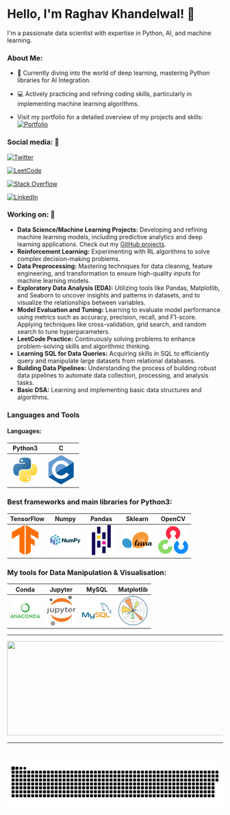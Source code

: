 # Hello, I'm Raghav Khandelwal! 👋

I'm a passionate data scientist with expertise in Python, AI, and machine learning.

### About Me:
- 🌱 Currently diving into the world of deep learning, mastering Python libraries for AI Integration.
- 💻 Actively practicing and refining coding skills, particularly in implementing machine learning algorithms.

- Visit my portfolio for a detailed overview of my projects and skills: [![Portfolio](https://img.shields.io/badge/Portfolio-Visit-brightgreen?style=for-the-badge&logo=github)](https://Raghavkhandelwal12.github.io/)

### Social media: 📡    
[![Twitter](https://img.shields.io/twitter/url/https/twitter.com/RaghavK80739117.svg?style=social&label=Follow%20%40RaghavK80739117)](https://twitter.com/RaghavK80739117)

[![LeetCode](https://img.shields.io/twitter/url?label=Follow%20%40Raghavkhandelwal761&logo=leetcode&style=social&url=https://leetcode.com/Raghavkhandelwal761)](https://leetcode.com/Raghavkhandelwal761)

[![Stack Overflow](https://img.shields.io/twitter/url?label=Follow%20%4025406978/raghav-khandelwal&logo=stackoverflow&style=social&url=https://stackoverflow.com/users/25406978/raghav-khandelwal)](https://stackoverflow.com/users/25406978/raghav-khandelwal)

[![LinkedIn](https://img.shields.io/twitter/url?label=Follow%20%40raghav-khandelwal-031452229/&logo=linkedin&style=social&url=https://www.linkedin.com/in/raghav-khandelwal-031452229/)](https://www.linkedin.com/in/raghav-khandelwal-031452229/)

### Working on: 🚀
- **Data Science/Machine Learning Projects:** Developing and refining machine learning models, including predictive analytics and deep learning applications. Check out my [GitHub projects](https://github.com/Raghavkhandelwal12/python).
- **Reinforcement Learning:** Experimenting with RL algorithms to solve complex decision-making problems.
- **Data Preprocessing:** Mastering techniques for data cleaning, feature engineering, and transformation to ensure high-quality inputs for machine learning models.
- **Exploratory Data Analysis (EDA):** Utilizing tools like Pandas, Matplotlib, and Seaborn to uncover insights and patterns in datasets, and to visualize the relationships between variables.
- **Model Evaluation and Tuning:** Learning to evaluate model performance using metrics such as accuracy, precision, recall, and F1-score. Applying techniques like cross-validation, grid search, and random search to tune hyperparameters.
- **LeetCode Practice:** Continuously solving problems to enhance problem-solving skills and algorithmic thinking.
- **Learning SQL for Data Queries:** Acquiring skills in SQL to efficiently query and manipulate large datasets from relational databases.
- **Building Data Pipelines:** Understanding the process of building robust data pipelines to automate data collection, processing, and analysis tasks.
- **Basic DSA:** Learning and implementing basic data structures and algorithms.

### Languages and Tools

#### Languages:
| Python3 | C |
|---------|---|
| <img src="https://github.com/devicons/devicon/blob/master/icons/python/python-original.svg" title="Python"  alt="Python" width="70" height="70"/> | <img src="https://github.com/devicons/devicon/blob/master/icons/c/c-original.svg" title="C" alt="C" width="70" height="70"/> |

### Best frameworks and main libraries for Python3:

| TensorFlow | Numpy | Pandas | Sklearn | OpenCV |
|------------|-------|--------|---------|--------|
| <img src="https://github.com/devicons/devicon/blob/master/icons/tensorflow/tensorflow-original.svg" title="TensorFlow"  alt="TensorFlow" width="70" height="70"/> | <img src="https://github.com/devicons/devicon/blob/master/icons/numpy/numpy-original-wordmark.svg" title="Numpy" alt="Numpy" width="70" height="70"/> | <img src="https://github.com/devicons/devicon/blob/master/icons/pandas/pandas-original.svg" title="Pandas" alt="Pandas" width="70" height="70"/> | <img src="https://github.com/devicons/devicon/blob/master/icons/scikitlearn/scikitlearn-original.svg" title="sklearn" alt="sklearn" width="70" height="70"/> | <img src="https://github.com/devicons/devicon/blob/master/icons/opencv/opencv-original.svg" title="OpenCV" alt="OpenCV" width="70" height="70"/> |

### My tools for Data Manipulation & Visualisation:

| Conda | Jupyter | MySQL | Matplotlib |
|-------|---------|-------|------------|
| <img src="https://github.com/devicons/devicon/blob/master/icons/anaconda/anaconda-original-wordmark.svg" title="Anaconda" alt="Conda" width="70" height="70"/> | <img src="https://github.com/devicons/devicon/blob/master/icons/jupyter/jupyter-original-wordmark.svg" title="Jupyter" alt="Jupyter" width="70" height="70"/> | <img src="https://github.com/devicons/devicon/blob/master/icons/mysql/mysql-original-wordmark.svg" title="MySQL" alt="MySQL" width="70" height="70"/> | <img src="https://github.com/devicons/devicon/blob/master/icons/matplotlib/matplotlib-original.svg" title="Matplotlib" alt="Matplotlib" width="70" height="70"/> |

---

<p align="center">
  <img width="800" height="220" src="https://streak-stats.demolab.com?user=Raghavkhandelwal12&theme=highcontrast&hide_border=true&border_radius=5&card_width=800">
</p>

---


<div id="header" align="center">
  <img src="https://komarev.com/ghpvc/?username=Raghavkhandelwal12&style=for-the-badge&color=orange" alt=""/>
</div>

<p align="center">
 <img width="1000" src="https://github.com/Raghavkhandelwal12/Raghavkhandelwal12/raw/main/assets/github-snake.svg" alt="snake"/>
</p>

